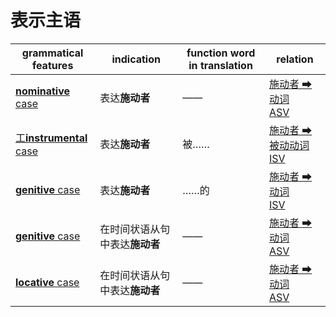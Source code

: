 # 表示主语

|grammatical features|indication|function word in translation|relation|
|-|-|-|-|
|[**nominative** case](https://assets-hk.wikipali.org/pali-handbook/zh-Hans/declension/acc.html)|表达**施动者**|——|[施动者 ➡ 动词<br>ASV](https://assets-hk.wikipali.org/pali-handbook/zh-Hans/basic-relation/nom/nom-asv.html)|
|[工**instrumental** case](https://assets-hk.wikipali.org/pali-handbook/zh-Hans/declension/nom.html)|表达**施动者**|被……|[施动者 ➡ 被动动词<br>ISV](https://assets-hk.wikipali.org/pali-handbook/zh-Hans/basic-relation/instr/instr-isv.html)|
|[**genitive** case](https://assets-hk.wikipali.org/pali-handbook/zh-Hans/declension/gen.html)|表达**施动者**|……的|[施动者 ➡ 动词<br>ISV](https://assets-hk.wikipali.org/pali-handbook/zh-Hans/basic-relation/gen/gen-isv.html)|
|[**genitive** case](https://assets-hk.wikipali.org/pali-handbook/zh-Hans/declension/gen.html)|在时间状语从句中表达**施动者**|——|[施动者 ➡ 动词<br>ASV](https://assets-hk.wikipali.org/pali-handbook/zh-Hans/basic-relation/gen/gen-isv.html)|
|[**locative** case](https://assets-hk.wikipali.org/pali-handbook/zh-Hans/declension/lov.html)|在时间状语从句中表达**施动者**|——|[施动者 ➡ 动词<br>ASV](https://assets-hk.wikipali.org/pali-handbook/zh-Hans/basic-relation/gen/gen-isv.html)|
